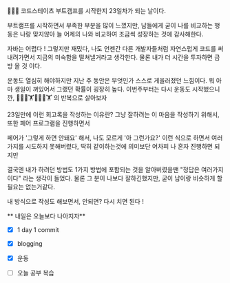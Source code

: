 👨🏻‍💻
코드스테이츠 부트캠프를 시작한지 23일차가 되는 날이다.

부트캠프를 시작하면서 부족한 부분을 많이 느꼈지만, 남들에게 굳이 나를 
비교하는 행동은 나랑 맞지않아
늘 어제의 나와 비교하여 조금씩 성장하는 것에 감사해한다.

자바는 어렵다 !
그렇지만 재밌다, 나도 언젠간 다른 개발자들처럼 자연스럽게 코드를 
써내려가면서
지금의 미숙함을 떨쳐낼거라고 생각한다. 물론 내가 더 시간을 투자하면 금방 
올 것 이다.

운동도 열심히 해야하지만 지난 주 동안은 무엇인가 스스로 게을러졌던 
느낌이다.
뭐 아마 생일이 껴있어서 그랬던 확률이 굉장히 높다.
이번주부터는 다시 운동도 시작했으니깐, 👨🏻‍💻🏋️👨🏻‍💻🏋 의 반복으로 
살아보자

23일만에 이런 회고록을 작성하는 이유란?
그냥 잘하려는 이 마음을 작성하기 위해서, 또한 페어 프로그램을 진행하면서

페어가 '그렇게 하면 안돼요' 해서, 나도 모르게 '아 그런가요?' 이런 식으로 
하면서
여러가지를 시도하지 못해버렸다, 딱히 같이하는것에 의미보단 어차피 나 혼자 
진행하면 되지만

결국엔 내가 하려던 방법도 1가지 방법에 포함되는 것을 알아버렸을땐 "정답은 
여러가지이다" 라는 생각이 들었다.
물론 그 분이 나보다 잘하긴했지만, 굳이 남이랑 비슷하게 할 필요는 
없는거같다.

내 방식으로 작성도 해보면서, 
안되면? 다시 치면 된다 !

**
내일은 오늘보다 나아지자**

- [x] 1 day 1 commit 
- [x] blogging
- [x] 운동
- [ ] 오늘 공부 복습

